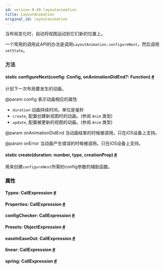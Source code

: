 ```yaml
---
id: version-0.48-layoutanimation
title: LayoutAnimation
original_id: layoutanimation
---
```


当布局变化时，自动将视图运动到它们新的位置上。


一个常用的调用此API的办法是调用`LayoutAnimation.configureNext`，然后调用`setState`。


### 方法

<div class="props">
	<div class="prop">
		<h4 class="propTitle"><a class="anchor" name="configurenext"></a><span class="propType">static </span>configureNext<span class="propType">(config: Config, onAnimationDidEnd?: Function)</span> <a class="hash-link" href="#configurenext">#</a></h4>
		<div>
			<p>计划下一次布局要发生的动画。</p>
			<p>@param config 表示动画相应的属性</p>
			<ul>
				<li><code>duration</code> 动画持续时间，单位是毫秒</li>
				<li><code>create</code>, 配置创建新视图时的动画。(参阅 <code>Anim</code> 类型)</li>
				<li><code>update</code>, 配置被更新的视图的动画。(参阅 <code>Anim</code> 类型)</li>
			</ul>
			<p>@param onAnimationDidEnd 当动画结束的时候被调用。只在iOS设备上支持。</p>
			<p>@param onError 当动画产生错误的时候被调用。只在iOS设备上支持。</p>
		</div>
	</div>
	<div class="prop">
		<h4 class="propTitle"><a class="anchor" name="create"></a><span class="propType">static </span>create<span class="propType">(duration: number, type, creationProp)</span> <a class="hash-link" href="#create">#</a></h4>
		<div>
			<p>用来创建<code>configureNext</code>所需的config参数的辅助函数。</p>
		</div>
	</div>
</div>

### 属性

<div class="props">
	<div class="prop"><h4 class="propTitle"><a class="anchor" name="types"></a>Types<span class="propType">: CallExpression</span> <a class="hash-link" href="#types">#</a></h4></div>
	<div class="prop"><h4 class="propTitle"><a class="anchor" name="properties"></a>Properties<span class="propType">: CallExpression</span> <a class="hash-link" href="#properties">#</a></h4></div>
	<div class="prop"><h4 class="propTitle"><a class="anchor" name="configchecker"></a>configChecker<span class="propType">: CallExpression</span> <a class="hash-link" href="#configchecker">#</a></h4></div>
	<div class="prop"><h4 class="propTitle"><a class="anchor" name="presets"></a>Presets<span class="propType">: ObjectExpression</span> <a class="hash-link" href="#presets">#</a></h4></div>
	<div class="prop"><h4 class="propTitle"><a class="anchor" name="easeineaseout"></a>easeInEaseOut<span class="propType">: CallExpression</span> <a class="hash-link" href="#easeineaseout">#</a></h4></div>
	<div class="prop"><h4 class="propTitle"><a class="anchor" name="linear"></a>linear<span class="propType">: CallExpression</span> <a class="hash-link" href="#linear">#</a></h4></div>
	<div class="prop"><h4 class="propTitle"><a class="anchor" name="spring"></a>spring<span class="propType">: CallExpression</span> <a class="hash-link" href="#spring">#</a></h4></div>
</div>


